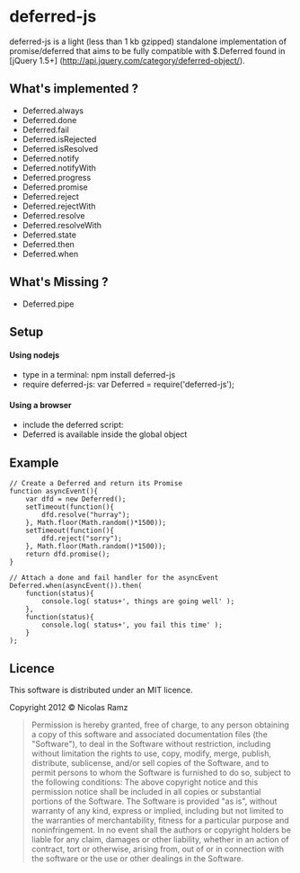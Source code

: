 deferred-js
===========

deferred-js is a light (less than 1 kb gzipped) standalone implementation of promise/deferred that aims to be fully compatible with $.Deferred found in [jQuery 1.5+] (http://api.jquery.com/category/deferred-object/).


What's implemented ?
--------------------

* Deferred.always
* Deferred.done
* Deferred.fail
* Deferred.isRejected
* Deferred.isResolved
* Deferred.notify
* Deferred.notifyWith
* Deferred.progress
* Deferred.promise
* Deferred.reject
* Deferred.rejectWith
* Deferred.resolve
* Deferred.resolveWith
* Deferred.state
* Deferred.then
* Deferred.when


What's Missing ?
----------------

* Deferred.pipe


Setup
-----

#### Using nodejs
 * type in a terminal: npm install deferred-js
 * require deferred-js: var Deferred = require('deferred-js');

#### Using a browser
 * include the deferred script: <script type="text/javascript" src="deferred.js"></script>
 * Deferred is available inside the global object

Example
-------

	// Create a Deferred and return its Promise
	function asyncEvent(){
		var dfd = new Deferred();
		setTimeout(function(){
			dfd.resolve("hurray");
		}, Math.floor(Math.random()*1500));
		setTimeout(function(){
			dfd.reject("sorry");
		}, Math.floor(Math.random()*1500));
		return dfd.promise();
	}

	// Attach a done and fail handler for the asyncEvent
	Deferred.when(asyncEvent()).then(
		function(status){
			console.log( status+', things are going well' );
		},
		function(status){
			console.log( status+', you fail this time' );
		}
	);

Licence
-------

This software is distributed under an MIT licence.

Copyright 2012 © Nicolas Ramz

> Permission is hereby granted, free of charge, to any person obtaining a copy of this software
> and associated documentation files (the "Software"), to deal in the Software without
> restriction, including without limitation the rights to use, copy, modify, merge, publish,
> distribute, sublicense, and/or sell copies of the Software, and to permit persons to whom the
> Software is furnished to do so, subject to the following conditions:
> The above copyright notice and this permission notice shall be included in all copies or
> substantial portions of the Software.
> The Software is provided "as is", without warranty of any kind, express or implied, including
> but not limited to the warranties of merchantability, fitness for a particular purpose and
> noninfringement. In no event shall the authors or copyright holders be liable for any claim,
> damages or other liability, whether in an action of contract, tort or otherwise, arising from,
> out of or in connection with the software or the use or other dealings in the Software.
